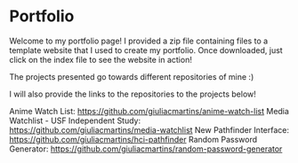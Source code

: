 # Portfolio

Welcome to my portfolio page! I provided a zip file containing files to a template website that I used to create my portfolio. Once downloaded, just click on the index file to see the website in action!

The projects presented go towards different repositories of mine :)

I will also provide the links to the repositories to the projects below!

Anime Watch List: https://github.com/giuliacmartins/anime-watch-list
Media Watchlist - USF Independent Study: https://github.com/giuliacmartins/media-watchlist
New Pathfinder Interface: https://github.com/giuliacmartins/hci-pathfinder
Random Password Generator: https://github.com/giuliacmartins/random-password-generator
